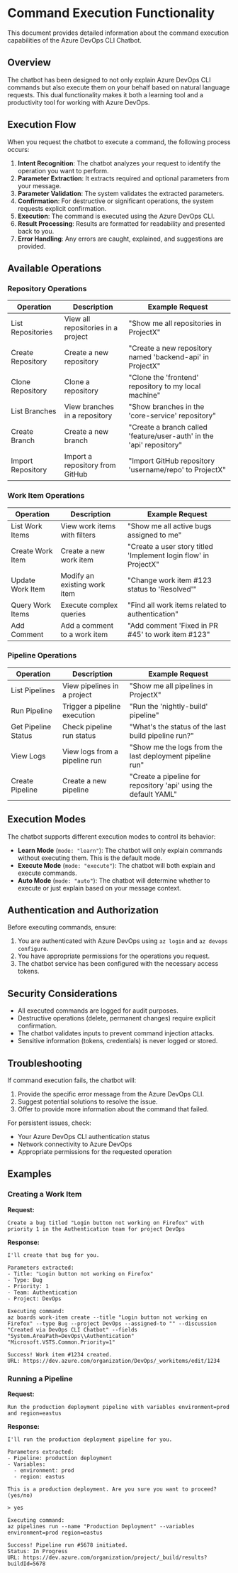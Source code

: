 # Command Execution Functionality

This document provides detailed information about the command execution capabilities of the Azure DevOps CLI Chatbot.

## Overview

The chatbot has been designed to not only explain Azure DevOps CLI commands but also execute them on your behalf based on natural language requests. This dual functionality makes it both a learning tool and a productivity tool for working with Azure DevOps.

## Execution Flow

When you request the chatbot to execute a command, the following process occurs:

1. **Intent Recognition**: The chatbot analyzes your request to identify the operation you want to perform.
2. **Parameter Extraction**: It extracts required and optional parameters from your message.
3. **Parameter Validation**: The system validates the extracted parameters.
4. **Confirmation**: For destructive or significant operations, the system requests explicit confirmation.
5. **Execution**: The command is executed using the Azure DevOps CLI.
6. **Result Processing**: Results are formatted for readability and presented back to you.
7. **Error Handling**: Any errors are caught, explained, and suggestions are provided.

## Available Operations

### Repository Operations

| Operation | Description | Example Request |
|-----------|-------------|----------------|
| List Repositories | View all repositories in a project | "Show me all repositories in ProjectX" |
| Create Repository | Create a new repository | "Create a new repository named 'backend-api' in ProjectX" |
| Clone Repository | Clone a repository | "Clone the 'frontend' repository to my local machine" |
| List Branches | View branches in a repository | "Show branches in the 'core-service' repository" |
| Create Branch | Create a new branch | "Create a branch called 'feature/user-auth' in the 'api' repository" |
| Import Repository | Import a repository from GitHub | "Import GitHub repository 'username/repo' to ProjectX" |

### Work Item Operations

| Operation | Description | Example Request |
|-----------|-------------|----------------|
| List Work Items | View work items with filters | "Show me all active bugs assigned to me" |
| Create Work Item | Create a new work item | "Create a user story titled 'Implement login flow' in ProjectX" |
| Update Work Item | Modify an existing work item | "Change work item #123 status to 'Resolved'" |
| Query Work Items | Execute complex queries | "Find all work items related to authentication" |
| Add Comment | Add a comment to a work item | "Add comment 'Fixed in PR #45' to work item #123" |

### Pipeline Operations

| Operation | Description | Example Request |
|-----------|-------------|----------------|
| List Pipelines | View pipelines in a project | "Show me all pipelines in ProjectX" |
| Run Pipeline | Trigger a pipeline execution | "Run the 'nightly-build' pipeline" |
| Get Pipeline Status | Check pipeline run status | "What's the status of the last build pipeline run?" |
| View Logs | View logs from a pipeline run | "Show me the logs from the last deployment pipeline run" |
| Create Pipeline | Create a new pipeline | "Create a pipeline for repository 'api' using the default YAML" |

## Execution Modes

The chatbot supports different execution modes to control its behavior:

- **Learn Mode** (`mode: "learn"`): The chatbot will only explain commands without executing them. This is the default mode.
- **Execute Mode** (`mode: "execute"`): The chatbot will both explain and execute commands.
- **Auto Mode** (`mode: "auto"`): The chatbot will determine whether to execute or just explain based on your message context.

## Authentication and Authorization

Before executing commands, ensure:

1. You are authenticated with Azure DevOps using `az login` and `az devops configure`.
2. You have appropriate permissions for the operations you request.
3. The chatbot service has been configured with the necessary access tokens.

## Security Considerations

- All executed commands are logged for audit purposes.
- Destructive operations (delete, permanent changes) require explicit confirmation.
- The chatbot validates inputs to prevent command injection attacks.
- Sensitive information (tokens, credentials) is never logged or stored.

## Troubleshooting

If command execution fails, the chatbot will:

1. Provide the specific error message from the Azure DevOps CLI.
2. Suggest potential solutions to resolve the issue.
3. Offer to provide more information about the command that failed.

For persistent issues, check:
- Your Azure DevOps CLI authentication status
- Network connectivity to Azure DevOps
- Appropriate permissions for the requested operation

## Examples

### Creating a Work Item

**Request:**
```
Create a bug titled "Login button not working on Firefox" with priority 1 in the Authentication team for project DevOps
```

**Response:**
```
I'll create that bug for you.

Parameters extracted:
- Title: "Login button not working on Firefox"
- Type: Bug
- Priority: 1
- Team: Authentication
- Project: DevOps

Executing command:
az boards work-item create --title "Login button not working on Firefox" --type Bug --project DevOps --assigned-to "" --discussion "Created via DevOps CLI Chatbot" --fields "System.AreaPath=DevOps\\Authentication" "Microsoft.VSTS.Common.Priority=1"

Success! Work item #1234 created.
URL: https://dev.azure.com/organization/DevOps/_workitems/edit/1234
```

### Running a Pipeline

**Request:**
```
Run the production deployment pipeline with variables environment=prod and region=eastus
```

**Response:**
```
I'll run the production deployment pipeline for you.

Parameters extracted:
- Pipeline: production deployment
- Variables:
  - environment: prod
  - region: eastus

This is a production deployment. Are you sure you want to proceed? (yes/no)

> yes

Executing command:
az pipelines run --name "Production Deployment" --variables environment=prod region=eastus

Success! Pipeline run #5678 initiated.
Status: In Progress
URL: https://dev.azure.com/organization/project/_build/results?buildId=5678
``` 